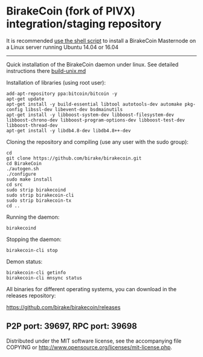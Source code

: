 BirakeCoin (fork of PIVX) integration/staging repository
======================================


It is recommended [use the shell script](https://github.com/birake/birinstall) to install a BirakeCoin Masternode on a Linux server running Ubuntu 14.04 or 16.04

***

Quick installation of the BirakeCoin daemon under linux. See detailed instructions there [build-unix.md](https://github.com/birake/birakecoin/blob/master/doc/build-unix.md)

Installation of libraries (using root user):

    add-apt-repository ppa:bitcoin/bitcoin -y
    apt-get update
    apt-get install -y build-essential libtool autotools-dev automake pkg-config libssl-dev libevent-dev bsdmainutils
    apt-get install -y libboost-system-dev libboost-filesystem-dev libboost-chrono-dev libboost-program-options-dev libboost-test-dev libboost-thread-dev
    apt-get install -y libdb4.8-dev libdb4.8++-dev

Cloning the repository and compiling (use any user with the sudo group):

    cd
    git clone https://github.com/birake/birakecoin.git
    cd BirakeCoin
    ./autogen.sh
    ./configure
    sudo make install
    cd src
    sudo strip birakecoind
    sudo strip birakecoin-cli
    sudo strip birakecoin-tx
    cd ..

Running the daemon:

    birakecoind 

Stopping the daemon:

    birakecoin-cli stop

Demon status:

    birakecoin-cli getinfo
    birakecoin-cli mnsync status

All binaries for different operating systems, you can download in the releases repository:

https://github.com/birake/birakecoin/releases

P2P port: 39697, RPC port: 39698
-
Distributed under the MIT software license, see the accompanying file COPYING or http://www.opensource.org/licenses/mit-license.php.
